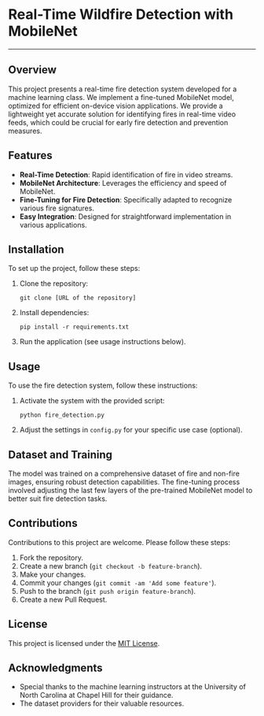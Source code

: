 # Real-Time Wildfire Detection with MobileNet
***

## Overview
This project presents a real-time fire detection system developed for a machine learning class. We implement a fine-tuned MobileNet model, optimized for efficient on-device vision applications. We provide a lightweight yet accurate solution for identifying fires in real-time video feeds, which could be crucial for early fire detection and prevention measures.

## Features

- **Real-Time Detection**: Rapid identification of fire in video streams.
- **MobileNet Architecture**: Leverages the efficiency and speed of MobileNet.
- **Fine-Tuning for Fire Detection**: Specifically adapted to recognize various fire signatures.
- **Easy Integration**: Designed for straightforward implementation in various applications.

## Installation

To set up the project, follow these steps:

1. Clone the repository:
   ```
   git clone [URL of the repository]
   ```
2. Install dependencies:
   ```
   pip install -r requirements.txt
   ```
3. Run the application (see usage instructions below).

## Usage

To use the fire detection system, follow these instructions:

1. Activate the system with the provided script:
   ```
   python fire_detection.py
   ```
2. Adjust the settings in `config.py` for your specific use case (optional).

## Dataset and Training

The model was trained on a comprehensive dataset of fire and non-fire images, ensuring robust detection capabilities. The fine-tuning process involved adjusting the last few layers of the pre-trained MobileNet model to better suit fire detection tasks.

## Contributions

Contributions to this project are welcome. Please follow these steps:

1. Fork the repository.
2. Create a new branch (`git checkout -b feature-branch`).
3. Make your changes.
4. Commit your changes (`git commit -am 'Add some feature'`).
5. Push to the branch (`git push origin feature-branch`).
6. Create a new Pull Request.

## License

This project is licensed under the [MIT License](LICENSE).

## Acknowledgments

- Special thanks to the machine learning instructors at the University of North Carolina at Chapel Hill for their guidance.
- The dataset providers for their valuable resources.
